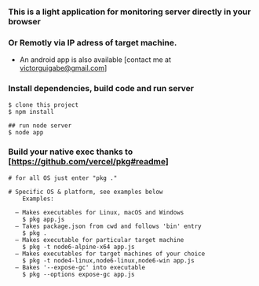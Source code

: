 ### This is a light application for monitoring server directly in your browser 
### Or Remotly via IP adress of target machine.
* An android app is also available [contact me at victorguigabe@gmail.com]



### Install dependencies, build code and run server
```
$ clone this project 
$ npm install

## run node server 
$ node app
```

### Build your native exec thanks to [https://github.com/vercel/pkg#readme]
```
# for all OS just enter "pkg ."

# Specific OS & platform, see examples below
	Examples:

  – Makes executables for Linux, macOS and Windows
    $ pkg app.js
  – Takes package.json from cwd and follows 'bin' entry
    $ pkg .
  – Makes executable for particular target machine
    $ pkg -t node6-alpine-x64 app.js
  – Makes executables for target machines of your choice
    $ pkg -t node4-linux,node6-linux,node6-win app.js
  – Bakes '--expose-gc' into executable
    $ pkg --options expose-gc app.js

```
